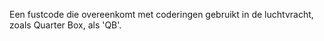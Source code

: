 Een fustcode die overeenkomt met coderingen gebruikt in de luchtvracht, zoals Quarter Box, als 'QB'.